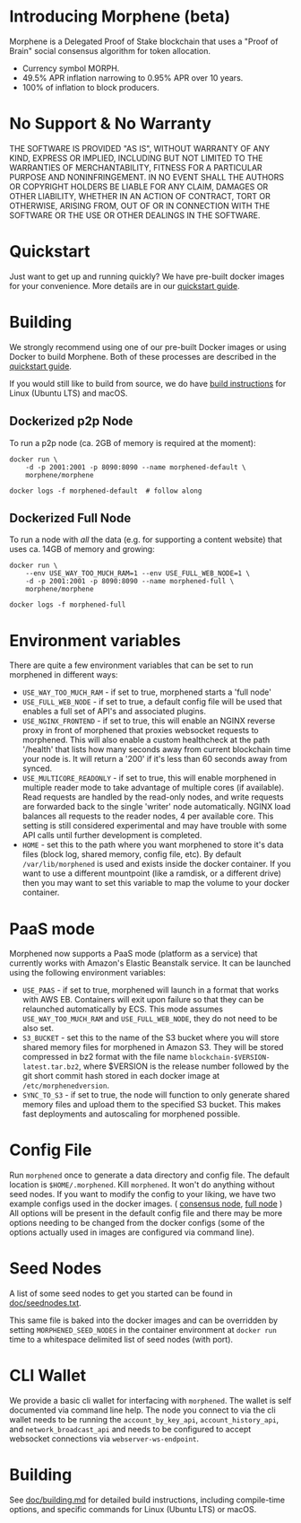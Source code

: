 # Introducing Morphene (beta)

Morphene is a Delegated Proof of Stake blockchain that uses a "Proof of Brain" social consensus algorithm for token allocation.

  - Currency symbol MORPH.
  - 49.5% APR inflation narrowing to 0.95% APR over 10 years.
  - 100% of inflation to block producers.

# No Support & No Warranty

THE SOFTWARE IS PROVIDED "AS IS", WITHOUT WARRANTY OF ANY KIND, EXPRESS OR
IMPLIED, INCLUDING BUT NOT LIMITED TO THE WARRANTIES OF MERCHANTABILITY,
FITNESS FOR A PARTICULAR PURPOSE AND NONINFRINGEMENT. IN NO EVENT SHALL THE
AUTHORS OR COPYRIGHT HOLDERS BE LIABLE FOR ANY CLAIM, DAMAGES OR OTHER
LIABILITY, WHETHER IN AN ACTION OF CONTRACT, TORT OR OTHERWISE, ARISING
FROM, OUT OF OR IN CONNECTION WITH THE SOFTWARE OR THE USE OR OTHER DEALINGS
IN THE SOFTWARE.

# Quickstart

Just want to get up and running quickly? We have pre-built docker images for your convenience. More details are in our [quickstart guide](https://github.com/morphene/morphene/blob/master/doc/exchangequickstart.md).

# Building

We strongly recommend using one of our pre-built Docker images or using Docker to build Morphene. Both of these processes are described in the [quickstart guide](https://github.com/morphene/morphene/blob/master/doc/exchangequickstart.md).

If you would still like to build from source, we do have [build instructions](https://github.com/morphene/morphene/blob/master/doc/building.md) for Linux (Ubuntu LTS) and macOS.

## Dockerized p2p Node

To run a p2p node (ca. 2GB of memory is required at the moment):

    docker run \
        -d -p 2001:2001 -p 8090:8090 --name morphened-default \
        morphene/morphene

    docker logs -f morphened-default  # follow along

## Dockerized Full Node

To run a node with *all* the data (e.g. for supporting a content website)
that uses ca. 14GB of memory and growing:

    docker run \
        --env USE_WAY_TOO_MUCH_RAM=1 --env USE_FULL_WEB_NODE=1 \
        -d -p 2001:2001 -p 8090:8090 --name morphened-full \
        morphene/morphene

    docker logs -f morphened-full

# Environment variables

There are quite a few environment variables that can be set to run morphened in different ways:

* `USE_WAY_TOO_MUCH_RAM` - if set to true, morphened starts a 'full node'
* `USE_FULL_WEB_NODE` - if set to true, a default config file will be used that enables a full set of API's and associated plugins.
* `USE_NGINX_FRONTEND` - if set to true, this will enable an NGINX reverse proxy in front of morphened that proxies websocket requests to morphened. This will also enable a custom healthcheck at the path '/health' that lists how many seconds away from current blockchain time your node is. It will return a '200' if it's less than 60 seconds away from synced.
* `USE_MULTICORE_READONLY` - if set to true, this will enable morphened in multiple reader mode to take advantage of multiple cores (if available). Read requests are handled by the read-only nodes, and write requests are forwarded back to the single 'writer' node automatically. NGINX load balances all requests to the reader nodes, 4 per available core. This setting is still considered experimental and may have trouble with some API calls until further development is completed.
* `HOME` - set this to the path where you want morphened to store it's data files (block log, shared memory, config file, etc). By default `/var/lib/morphened` is used and exists inside the docker container. If you want to use a different mountpoint (like a ramdisk, or a different drive) then you may want to set this variable to map the volume to your docker container.

# PaaS mode

Morphened now supports a PaaS mode (platform as a service) that currently works with Amazon's Elastic Beanstalk service. It can be launched using the following environment variables:

* `USE_PAAS` - if set to true, morphened will launch in a format that works with AWS EB. Containers will exit upon failure so that they can be relaunched automatically by ECS. This mode assumes `USE_WAY_TOO_MUCH_RAM` and `USE_FULL_WEB_NODE`, they do not need to be also set.
* `S3_BUCKET` - set this to the name of the S3 bucket where you will store shared memory files for morphened in Amazon S3. They will be stored compressed in bz2 format with the file name `blockchain-$VERSION-latest.tar.bz2`, where $VERSION is the release number followed by the git short commit hash stored in each docker image at `/etc/morphenedversion`.
* `SYNC_TO_S3` - if set to true, the node will function to only generate shared memory files and upload them to the specified S3 bucket. This makes fast deployments and autoscaling for morphened possible.

# Config File

Run `morphened` once to generate a data directory and config file. The default location is `$HOME/.morphened`. Kill `morphened`. It won't do anything without seed nodes. If you want to modify the config to your liking, we have two example configs used in the docker images. ( [consensus node](contrib/config-for-docker.ini), [full node](contrib/fullnode.config.ini) ) All options will be present in the default config file and there may be more options needing to be changed from the docker configs (some of the options actually used in images are configured via command line).

# Seed Nodes

A list of some seed nodes to get you started can be found in
[doc/seednodes.txt](doc/seednodes.txt).

This same file is baked into the docker images and can be overridden by
setting `MORPHENED_SEED_NODES` in the container environment at `docker run`
time to a whitespace delimited list of seed nodes (with port).

# CLI Wallet

We provide a basic cli wallet for interfacing with `morphened`. The wallet is self documented via command line help. The node you connect to via the cli wallet needs to be running the `account_by_key_api`, `account_history_api`, and `network_broadcast_api` and needs to be configured to accept websocket connections via `webserver-ws-endpoint`.

# Building

See [doc/building.md](doc/building.md) for detailed build instructions, including
compile-time options, and specific commands for Linux (Ubuntu LTS) or macOS.
